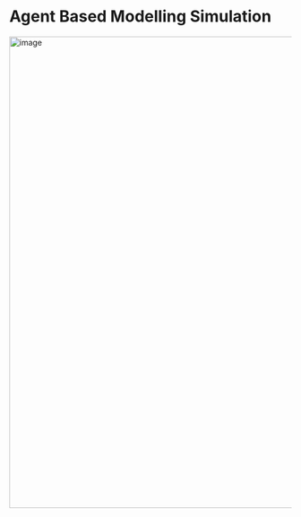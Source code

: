 # Agent Based Modelling Simulation

<img width="1091" height="842" alt="image" src="https://github.com/user-attachments/assets/efe0998e-8b85-4c7f-950a-4a8ad542fdb7" />
